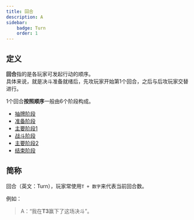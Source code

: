 ```yaml
---
title: 回合
description: A
sidebar:
    badge: Turn
    order: 1
---
```


## 定义

**回合**指的是各玩家可发起行动的顺序。  
具体来说，就是决斗准备就绪后，先攻玩家开始第1个回合，之后与后攻玩家交替进行。

1个回合**按照顺序**一般由6个阶段构成。  

- [抽牌阶段](/游戏阶段/抽牌阶段)
- [准备阶段](/游戏阶段/准备阶段)
- [主要阶段1](/游戏阶段/主要阶段1)
- [战斗阶段](/游戏阶段/战斗阶段)
- [主要阶段2](/游戏阶段/主要阶段2)
- [结束阶段](/游戏阶段/结束阶段)

## 简称

回合（英文：Turn），玩家常使用`T + 数字`来代表当前回合数。

例如：  
>A：“我在**T3**赢下了这场决斗”。
